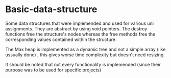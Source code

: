 # Basic-data-structure

Some data structures that were implemended and used for various uni assignments. They are abstract by using void pointers.
The destroy functions free the structure's nodes whereas the free methods free the corresponding values contained within the structure.

The Max heap is implemented as a dynamic tree and not a simple array (like ussually done) , this gives worse time complexity but doesn't need resizing.

It should be noted that not every functionality is implemended (since their purpose was to be used for specific projects)
